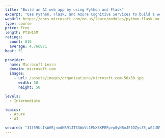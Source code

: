 ```yaml
---
title: "Build an AI web app by using Python and Flask"
excerpt: "Use Python, Flask, and Azure Cognitive Services to build a web app that incorporates AI"
webUrl: https://docs.microsoft.com/en-us/learn/modules/python-flask-build-ai-web-app/
type: course
price: Free
length: PT1H15M
ratings:
  count: 815
  average: 4.766871
heat: 51

provider:
  name: Microsoft Learn
  domain: microsoft.com
  images:
    - url: /assets/images/organizations/microsoft.com-50x50.jpg
      width: 50
      height: 50

levels:
  - Intermediate

topics:
  - Azure
  - AI

secured: "31f59UcIsW0BjnodKR91JT33WuVL1FkX3KPBPpep0yNBnJEfDZysZ5jwG2dDVVYzWYcyYL0jUsee0lK690R2uB1rNzaAR3283C9tw22xjPcMIHKQIVLg8bbKPGncmcLE0xVW1/xt+HS0/YVgGjbyvXq1Xs6JQqteGVQxzc7Vl9PtOPK2MA0Z6bf8iQ0010pB/QwxmUxJ/RfJ/zXNaT4S7alxFFdT/6uoz5xrOMdgiMe4f8ZUMxrdGLlGe3lDxGaqoXJ+7dSVEovzLBh8c4iRHPT1NHwfbV9y5ScVWFqHDaiqUPS0DMIGaMfZhGdDDBXRAfAEOnic4t0NxMsXTXM6/N878YOwCUHjlEqkLz8G79yPQ7jRGSCLM8TgnNY0lSfwiU+wuUFeoG0F0BF7PnzXq4n33BhN92pFgixbTU3NICU=;nVuaM9+IUKWWXEEB3OwOWg=="
---
```


